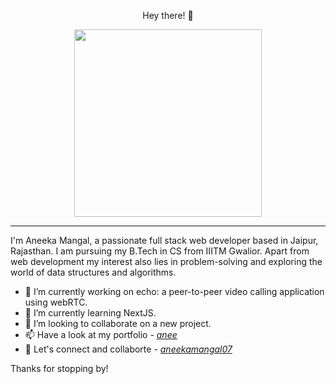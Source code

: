 <div align="center">
  <p style="font-size: '24px'; font-weight: 'bold'; padding: '20px';">Hey there! 👋</p>
</div>

<div align="center">
  <img src="https://media.tenor.com/AlUkiGkR2j8AAAAC/new-game-ahagon-umiko-programming.gif" width="300px"/>
</div>
<hr>
I'm Aneeka Mangal, a passionate full stack web developer
based in Jaipur, Rajasthan. I am pursuing my B.Tech in CS from IIITM Gwalior. Apart from web development my interest also lies in problem-solving and exploring the world of data structures and algorithms.

- 🔭 I’m currently working on echo: a peer-to-peer video calling application using webRTC.
- 🌱 I’m currently learning NextJS.
- 👯 I’m looking to collaborate on a new project.
- 📫 Have a look at my portfolio - *[anee](https://anee.vercel.app/)*
- 🙌 Let's connect and collaborte - *[aneekamangal07](https://www.linkedin.com/in/aneeka-mangal-740774232/)*

Thanks for stopping by!
